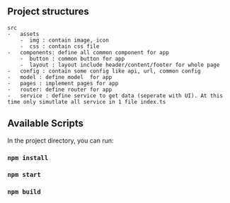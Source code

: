 ## Project structures

    src
    -	assets
    	-  img : contain image, icon
    	-  css : contain css file
    -	components: define all common component for app
    	-  button : common button for app
    	-  layout : layout include header/content/footer for whole page
    -	config : contain some config like api, url, common config
    -	model : define model  for app
    -	pages : implement pages for app
    -	router: define router for app
    -	service : define service to get data (seperate with UI). At this time only simutlate all service in 1 file index.ts

## Available Scripts

In the project directory, you can run:

### `npm install`

### `npm start`

### `npm build`
